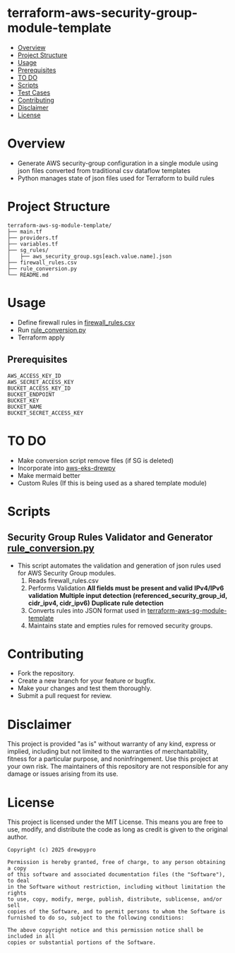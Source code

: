 # terraform-aws-security-group-module-template
- [Overview](#overview)
- [Project Structure](#project-structure)
- [Usage](#usage)
- [Prerequisites](#prerequisites)
- [TO DO](#to-do)
- [Scripts](#scripts)
- [Test Cases](tests/README.MD#test-cases)
- [Contributing](#contributing)
- [Disclaimer](#disclaimer)
- [License](#license)

# Overview
- Generate AWS security-group configuration in a single module using json files converted from traditional csv dataflow templates
- Python manages state of json files used for Terraform to build rules

# Project Structure
```
terraform-aws-sg-module-template/
├── main.tf
├── providers.tf
├── variables.tf
├── sg_rules/
│   ├── aws_security_group.sgs[each.value.name].json
├── firewall_rules.csv
├── rule_conversion.py
└── README.md
```

# Usage
- Define firewall rules in [firewall_rules.csv](https://github.com/drewpypro/terraform-aws-sg-module-template/blob/main/firewall_rules.csv)
- Run [rule_conversion.py](https://github.com/drewpypro/terraform-aws-sg-module-template/blob/main/rule_conversion.py)
- Terraform apply

## Prerequisites
```
AWS_ACCESS_KEY_ID
AWS_SECRET_ACCESS_KEY
BUCKET_ACCESS_KEY_ID
BUCKET_ENDPOINT
BUCKET_KEY
BUCKET_NAME
BUCKET_SECRET_ACCESS_KEY
```

# TO DO

- Make conversion script remove files (if SG is deleted)
- Incorporate into [aws-eks-drewpy](https://github.com/drewpypro/aws-eks-drewpy)
- Make mermaid better
- Custom Rules (If this is being used as a shared template module)

# Scripts

## Security Group Rules Validator and Generator [rule_conversion.py](https://github.com/drewpypro/terraform-aws-sg-module-template/rule_conversion.py)
- This script automates the validation and generation of json rules used for AWS Security Group modules. 
  1. Reads firewall_rules.csv
  2. Performs Validation
    **All fields must be present and valid**
    **IPv4/IPv6 validation**
    **Multiple input detection (referenced_security_group_id, cidr_ipv4, cidr_ipv6)**
    **Duplicate rule detection**
  3. Converts rules into JSON format used in [terraform-aws-sg-module-template](https://github.com/drewpypro/terraform-aws-sg-module-template)
  4. Maintains state and empties rules for removed security groups. 

# Contributing

- Fork the repository.
- Create a new branch for your feature or bugfix.
- Make your changes and test them thoroughly.
- Submit a pull request for review.

# Disclaimer

This project is provided "as is" without warranty of any kind, express or implied, including but not limited to the warranties of merchantability, fitness for a particular purpose, and noninfringement. Use this project at your own risk. The maintainers of this repository are not responsible for any damage or issues arising from its use.

# License

This project is licensed under the MIT License. This means you are free to use, modify, and distribute the code as long as credit is given to the original author.

```
Copyright (c) 2025 drewpypro

Permission is hereby granted, free of charge, to any person obtaining a copy
of this software and associated documentation files (the "Software"), to deal
in the Software without restriction, including without limitation the rights
to use, copy, modify, merge, publish, distribute, sublicense, and/or sell
copies of the Software, and to permit persons to whom the Software is
furnished to do so, subject to the following conditions:

The above copyright notice and this permission notice shall be included in all
copies or substantial portions of the Software.
```
